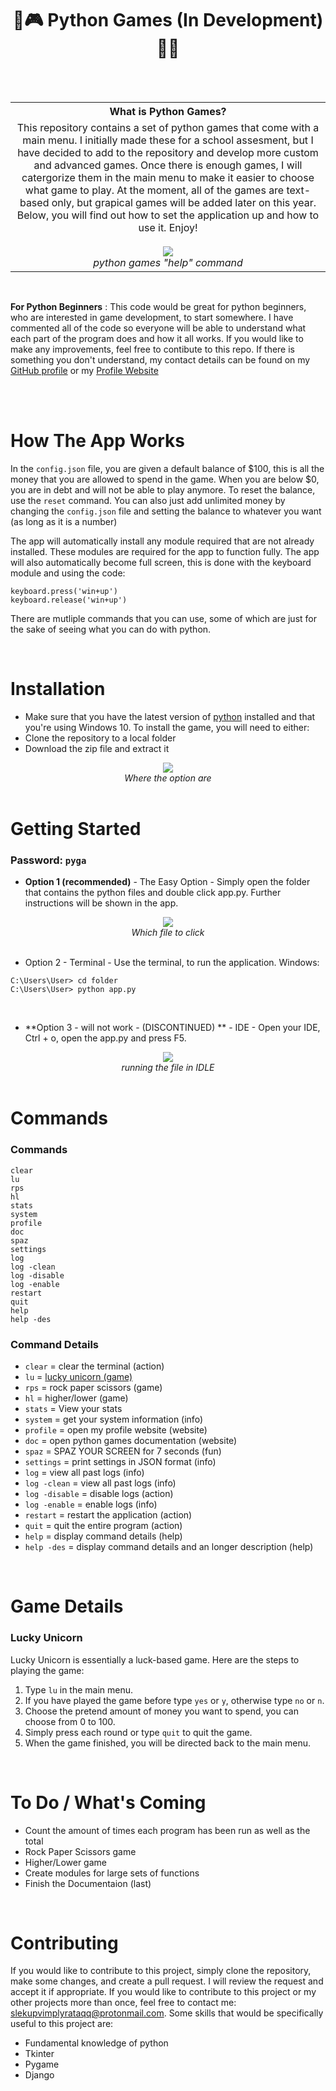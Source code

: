 <h1 align="center">🥇🎮 Python Games (In Development) 🎲🔫</h1>
<br><br>
<table>
  <tbody>
    <tr>
      <th>What is Python Games?</th>
    </tr>
    <tr>
      <td align="center">
        This repository contains a set of python games that come with a main menu. I initially made these for a school assesment, but I have decided to add to the repository and develop more custom and advanced games. Once there is enough games, I will catergorize them in the main menu to make it easier to choose what game to play. At the moment, all of the games are text-based only, but grapical games will be added later on this year. Below, you will find out how to set the application up and how to use it. Enjoy!
        <br><br>
        <img src="./images/banner.jpg">
        <br>
        <i>python games "help" command</i>
       </td>
      </tr>
    </tbody>
</table>

</br>

**For Python Beginners** : This code would be great for python beginners, who are interested in game development, to start somewhere. I have commented all of the code so everyone will be able to understand what each part of the program does and how it all works. If you would like to make any improvements, feel free to contibute to this repo. If there is something you don't understand, my contact details can be found on my <a href="https://github.com/shannon-nz/">GitHub profile</a> or my <a href="http://shan.rf.gd">Profile Website</a>

</br></br>

# How The App Works
In the `config.json` file, you are given a default balance of $100, this is all the money that you are allowed to spend in the game. When you are below $0, you are in debt and will not be able to play anymore. To reset the balance, use the `reset` command. You can also just add unlimited money by changing the `config.json` file and setting the balance to whatever you want (as long as it is a number)

The app will automatically install any module required that are not already installed. These modules are required for the app to function fully. The app will also automatically become full screen, this is done with the keyboard module and using the code:
```
keyboard.press('win+up')
keyboard.release('win+up')
 ```

There are mutliple commands that you can use, some of which are just for the sake of seeing what you can do with python.

</br>

# Installation
- Make sure that you have the latest version of <a href="https://www.python.org/downloads/">python</a> installed and that you're using Windows 10.
To install the game, you will need to either:
- Clone the repository to a local folder
- Download the zip file and extract it

<div align="center">
  <img src="./images/installation.JPG">
  </br>
  <i>Where the option are</i>
</div>

<br>

# Getting Started
### Password: `pyga`
- **Option 1 (recommended)** - The Easy Option - Simply open the folder that contains the python files and double click app.py. Further instructions will be shown in the app.

<div align="center">
  <img src="./images/getting-started.JPG">
  <br>
  <i>Which file to click</i>
</div>

</br>

- Option 2 - Terminal - Use the terminal, to run the application.
Windows:
```
C:\Users\User> cd folder
C:\Users\User> python app.py
```

</br>

- **Option 3 - will not work - (DISCONTINUED) ** - IDE - Open your IDE, Ctrl + o, open the app.py and press F5.

<div align="center">
  <img src="./images/getting-started-3.JPG">
  <br>
  <i>running the file in IDLE</i>
</div>

</br>

# Commands
### Commands
```
clear
lu
rps
hl
stats
system
profile
doc
spaz
settings
log
log -clean
log -disable
log -enable
restart
quit
help
help -des
```

### Command Details 

- `clear`           = clear the terminal (action) </br>
- `lu`              = [lucky unicorn (game)](#lucky-unicorn) </br>
- `rps`             = rock paper scissors (game) </br>
- `hl`              = higher/lower (game) </br>
- `stats`           = View your stats </br>
- `system`          = get your system information (info) </br>
- `profile`         = open my profile website (website) </br>
- `doc`             = open python games documentation (website) </br>
- `spaz`            = SPAZ YOUR SCREEN for 7 seconds (fun) </br>
- `settings`        = print settings in JSON format (info) </br>
- `log`             = view all past logs (info) </br>
- `log -clean`      = view all past logs (info) </br>
- `log -disable`    = disable logs (action) </br>
- `log -enable`     = enable logs (info) </br>
- `restart`         = restart the application (action) </br>
- `quit`            = quit the entire program (action) </br>
- `help`            = display command details (help) </br>
- `help -des`       = display command details and an longer description (help) </br>

</br>

# Game Details
### Lucky Unicorn
Lucky Unicorn is essentially a luck-based game. Here are the steps to playing the game: <br>
1. Type `lu` in the main menu.
2. If you have played the game before type `yes` or `y`, otherwise type `no` or `n`.
3. Choose the pretend amount of money you want to spend, you can choose from 0 to 100.
4. Simply press <enter> each round or type `quit` to quit the game.
5. When the game finished, you will be directed back to the main menu.
 
</br>

# To Do / What's Coming
- Count the amount of times each program has been run as well as the total
- Rock Paper Scissors game
- Higher/Lower game
- Create modules for large sets of functions
- Finish the Documentaion (last)

</br>

# Contributing
If you would like to contribute to this project, simply clone the repository, make some changes, and create a pull request. I will review the request and accept it if appropriate. If you would like to contribute to this project or my other projects more than once, feel free to contact me: [slekupvimplyrataqq@protonmail.com](slekupvimplyrataqq@protonmail.com).
Some skills that would be specifically useful to this project are:
- Fundamental knowledge of python
- Tkinter
- Pygame
- Django
